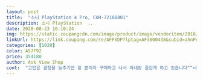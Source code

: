 ```yaml
---
layout: post 
title:  "소니 PlayStation 4 Pro, CUH-7218BB01" 
description: 소니 PlayStation  ..
date: 2020-08-23 16:10:24 
img: https://static.coupangcdn.com/image/product/image/vendoritem/2018/12/24/4183668642/589c6ac4-b30c-4b19-877e-3de7ed27edce.jpg 
linkUrl: https://link.coupang.com/re/AFFSDP?lptag=AF3600438&subid=ahnPublicAsk&pageKey=164905101&itemId=472959241&vendorItemId=4183668642&traceid=V0-113-840195779ad4fd3a 
categories: [1020] 
color: A57F92 
price: 354180 
author: Ask View Shop 
cont:  "고민은 결정을 늦추기만 할 뿐이라 구매하고 나서 아내랑 즐겁게 하고 있습니다^^<br/>배송 너무 빨라서 좋네요.<br/><br/>사자마자 다음날인가 제가 산 가격보다 1만원정도 떨어진 가격에 별하나 빼요^^;;;<br/>살도 빠지고 돈도 굳고<br/>싸게 잘 샀습니다.<br/> 보증도장이 찍히지 않는게 안타깝지만 뭐 싸다면 그 만큼 뭔가 있는거니까요.<br/> 상품 자체는 아주 문제없이 잘 작동합니다.<br/> 덕분에 게임 타이틀 몇개 더 살 수 있겠네요.<br/><br/>열흘 동안 알아보았을 때 분명 제가 산 가격이 최저가였거든요ㅠㅠ<br/>큰돈 아니지만 웬지 서운한??^^<br/>플스 때문에 퇴근 후 술자리를 안가요<br/>" 
---
```

